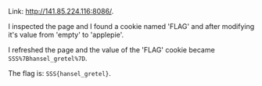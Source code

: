 Link: http://141.85.224.116:8086/.

I inspected the page and I found a cookie named 'FLAG' and after modifying it's value from 'empty' to 'applepie'.

I refreshed the page and the value of the 'FLAG' cookie became ```SSS%7Bhansel_gretel%7D```.

The flag is: ```SSS{hansel_gretel}```.